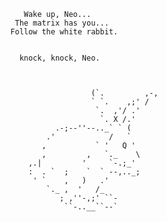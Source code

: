          Wake up, Neo...                                                                                                                            
       The matrix has you...                                                                                                                        
      Follow the white rabbit.                                                                                                                      
                                                                                                                                                    
                                                                                                                                                    
        knock, knock, Neo.                                                                                                                          
                                                                                                                                                    
                                                                                                                                                    
                                                                                                                                                    
                        (`.         ,-,                                                                                                             
                        ` `.    ,;' /                                                                                                               
                         `.  ,'/ .'                                                                                                                 
                          `. X /.'                                                                                                                  
                .-;--''--.._` ` (                                                                                                                   
              .'            /   `                                                                                                                   
             ,           ` '   Q '                                                                                                                  
             ,         ,   `._    \                                                                                                                 
          ,.|         '     `-.;_'                                                                                                                  
          :  . `  ;    `  ` --,.._;                                                                                                                 
           ' `    ,   )   .'                                                                                                                        
              `._ ,  '   /_                                                                                                                         
                 ; ,''-,;' ``-                                                                                                                      
                  ``-..__``--`                                                                                                                      
                                                                                                                                                    
                                                                                                                                                    
                                
